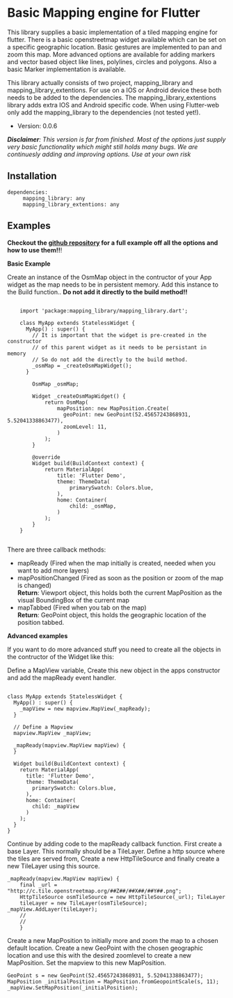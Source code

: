 # Basic Mapping engine for Flutter
This library supplies a basic implementation of a tiled mapping engine
for flutter. There is a basic openstreetmap widget available which can
be set on a specific geographic location. Basic gestures are implemented
to pan and zoom this map. More advanced options are available for adding
markers and vector based object like lines, polylines, circles and
polygons. Also a basic Marker implementation is available.

This library actually consists of two project, mapping_library and
mapping_library_extentions. For use on a IOS or Android device these
both needs to be added to the dependencies. The
mapping_library_extentions library adds extra IOS and Android specific
code. When using Flutter-web only add the mapping_library to the
dependencies (not tested yet!).

- Version: 0.0.6

***Disclaimer**: This version is far from finished. Most of the options
just supply very basic functionality which might still holds many bugs.
We are continuesly adding and improving options. Use at your own risk*

## Installation

    dependencies:
         mapping_library: any
         mapping_library_extentions: any

## Examples

**Checkout the [github repository](https://github.com/mobileaviation/flutter_mapping_lib) for a full example off all the options
and how to use them!!**!

**Basic Example** 

Create an instance of the OsmMap object in the contructor of your App
widget as the map needs to be in persistent memory. Add this instance to
the Build function.. **Do not add it directly to the build method!!**
```
        
    import 'package:mapping_library/mapping_library.dart';
        
    class MyApp extends StatelessWidget {
      MyApp() : super() {
        // It is important that the widget is pre-created in the constructor
        // of this parent widget as it needs to be persistant in memory
        // So do not add the directly to the build method. 
        _osmMap = _createOsmMapWidget();
      }
        
        OsmMap _osmMap;
        
        Widget _createOsmMapWidget() {
            return OsmMap(
                mapPosition: new MapPosition.Create(
                  geoPoint: new GeoPoint(52.45657243868931, 5.52041338863477),
                  zoomLevel: 11,
                )
            );
        }
        
        @override  
        Widget build(BuildContext context) {  
            return MaterialApp(  
                title: 'Flutter Demo',  
                theme: ThemeData(  
                    primarySwatch: Colors.blue,  
                ),  
                home: Container(   
                    child: _osmMap,
                )  
            );  
        }
    }
        
```

There are three callback methods:
  
- mapReady (Fired when the map initially is created, needed when you want to add more layers)
- mapPositionChanged (Fired as soon as the position or zoom of the map is changed)    
**Return**: Viewport object, this holds both the current MapPosition as the visual BoundingBox of the current map 
- mapTabbed (Fired when you tab on the map)    
**Return**: GeoPoint object, this holds the geographic location of the position tabbed.

**Advanced examples**

If you want to do more advanced stuff you need to create all the objects in the contructor of the Widget like this:

Define a MapView variable, Create this new object in the apps constructor and add the mapReady event handler.

```

class MyApp extends StatelessWidget {
  MyApp() : super() {
    _mapView = new mapview.MapView(_mapReady);
  }

  // Define a Mapview
  mapview.MapView _mapView;

  _mapReady(mapview.MapView mapView) {
  }
  
  Widget build(BuildContext context) {
    return MaterialApp(
      title: 'Flutter Demo',
      theme: ThemeData(
        primarySwatch: Colors.blue,
      ),
      home: Container(
        child: _mapView
      )
    );
  }
}

```

Continue by adding code to the mapReady callback function. First create
a base Layer. This normally should be a TileLayer. Define a http source
where the tiles are served from, Create a new HttpTileSource and finally
create a new TileLayer using this source.

```
_mapReady(mapview.MapView mapView) {
    final _url = "http://c.tile.openstreetmap.org/##Z##/##X##/##Y##.png";
    HttpTileSource osmTileSource = new HttpTileSource(_url); TileLayer
    tileLayer = new TileLayer(osmTileSource); _mapView.AddLayer(tileLayer);
    //
    //
    }
```

Create a new MapPosition to initially more and zoom the map to a chosen
default location. Create a new GeoPoint with the chosen geographic
location and use this with the desired zoomlevel to create a new
MapPosition. Set the mapview to this new MapPosition.

```
GeoPoint s = new GeoPoint(52.45657243868931, 5.52041338863477);
MapPosition _initialPosition = MapPosition.fromGeopointScale(s, 11);
_mapView.SetMapPosition(_initialPosition);
```